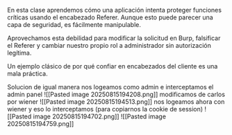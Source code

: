 En esta clase aprendemos cómo una aplicación intenta proteger funciones críticas usando el encabezado Referer. Aunque esto puede parecer una capa de seguridad, es fácilmente manipulable.

Aprovechamos esta debilidad para modificar la solicitud en Burp, falsificar el Referer y cambiar nuestro propio rol a administrador sin autorización legítima.

Un ejemplo clásico de por qué confiar en encabezados del cliente es una mala práctica.

Solucion
de igual manera nos logeamos como admin e interceptamos el admin panel
![[Pasted image 20250815194208.png]]
modificamos de carlos por wiener
![[Pasted image 20250815194513.png]]
nos logeamos ahora con wiener
y eso lo interceptamos (para copiarnos la cookie de session)
![[Pasted image 20250815194702.png]]
![[Pasted image 20250815194759.png]]
